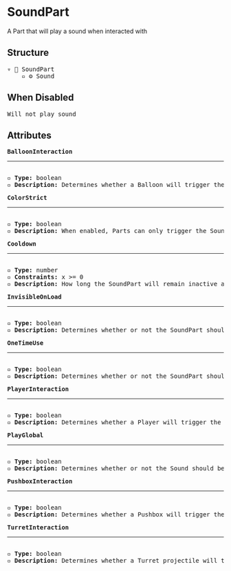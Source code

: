 # SoundPart

A Part that will play a sound when interacted with

## Structure
<pre>
▿ 🔲 SoundPart
    ▫️ ⚙️ Sound
</pre>

## When Disabled
<pre>
Will not play sound
</pre>

## Attributes
<pre>
<b>BalloonInteraction</b>  
<hr>
▫️ <b>Type:</b> boolean  
▫️ <b>Description:</b> Determines whether a Balloon will trigger the SoundPart  
</pre>

<pre>
<b>ColorStrict</b>  
<hr>
▫️ <b>Type:</b> boolean  
▫️ <b>Description:</b> When enabled, Parts can only trigger the SoundPart when they match the color of the SoundPart. However, Parts that belong to the player are exempt from this rule 
</pre>

<pre>
<b>Cooldown</b>  
<hr>
▫️ <b>Type:</b> number  
▫️ <b>Constraints:</b> x >= 0  
▫️ <b>Description:</b> How long the SoundPart will remain inactive after being activated
</pre>

<pre>
<b>InvisibleOnLoad</b>  
<hr>
▫️ <b>Type:</b> boolean  
▫️ <b>Description:</b> Determines whether or not the SoundPart should be invisible when the Tower loads
</pre>

<pre>
<b>OneTimeUse</b>  
<hr>
▫️ <b>Type:</b> boolean  
▫️ <b>Description:</b> Determines whether or not the SoundPart should only work once
</pre>

<pre>
<b>PlayerInteraction</b>  
<hr>
▫️ <b>Type:</b> boolean  
▫️ <b>Description:</b> Determines whether a Player will trigger the SoundPart  
</pre>

<pre>
<b>PlayGlobal</b>  
<hr>
▫️ <b>Type:</b> boolean  
▫️ <b>Description:</b> Determines whether or not the Sound should be played globally
</pre>

<pre>
<b>PushboxInteraction</b>  
<hr>
▫️ <b>Type:</b> boolean  
▫️ <b>Description:</b> Determines whether a Pushbox will trigger the SoundPart
</pre>

<pre>
<b>TurretInteraction</b>  
<hr>
▫️ <b>Type:</b> boolean  
▫️ <b>Description:</b> Determines whether a Turret projectile will trigger the SoundPart
</pre>
